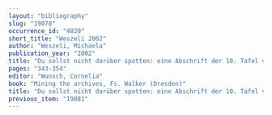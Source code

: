 ```yaml
---
layout: "bibliography"
slug: "19078"
occurrence_id: "4820"
short_title: "Weszeli 2002"
author: "Weszeli, Michaela"
publication_year: "2002"
title: "Du sollst nicht darüber spotten: eine Abschrift der 10. Tafel von úru àm.ma.ir.ra.bi"
pages: "343-354"
editor: "Wunsch, Cornelia"
book: "Mining the archives, Fs. Walker (Dresden)"
title: "Du sollst nicht darüber spotten: eine Abschrift der 10. Tafel von úru àm.ma.ir.ra.bi"
previous_item: "19081"
---
```

